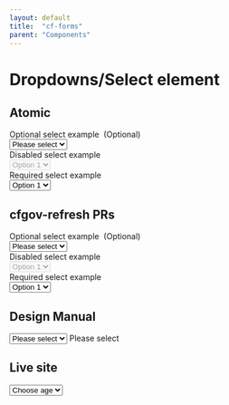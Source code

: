 ```yaml
---
layout: default
title:  "cf-forms"
parent: "Components"
---
```


# Dropdowns/Select element


## Atomic
<!--
   label:         Name of the field.

   placeholder:   Text for the placeholder.

   fields:        An array of all the fields to select.

   size:          The size of the field. Defaults to 1 (full-width).
                  Possible options: 1, 1-2, 1-3

   required:      Whether the field is required. Defaults to false.

   disabled:      Whether the field is disabled. Defaults to false.

   ========================================================================== 
   -->

<div class="form-l_col form-l_col-1">
    <label class="form-label-header"
           for="select_example">
            Optional select example
            <span class="micro-copy">&nbsp;(Optional)</span>
    </label>
    <div class="m-select"><!-- molecule -->
        <select id="select_example"> <!-- atom -->
            <option value="" disabled selected>Please select</option> <!-- atom -->
            <option value="option1">Option 1</option>
            <option value="option2">Option 2</option>
            <option value="option3">Option 3</option>
            <option value="option4">Option 4</option>
        </select>
    </div>
</div>

<div class="form-l_col form-l_col-1">
    <label class="form-label-header"
           for="select_example">
            Disabled select example
    </label>
    <div class="m-select">
        <select id="select_example" disabled>
            <option value="option1">Option 1</option>
            <option value="option2">Option 2</option>
            <option value="option3">Option 3</option>
            <option value="option4">Option 4</option>
        </select>
    </div>
</div>

<div class="form-l_col form-l_col-1">
    <label class="form-label-header"
           for="select_example">
            Required select example
    </label>
    <div class="m-select">
        <select id="select_example" required>
            <option value="option1">Option 1</option>
            <option value="option2">Option 2</option>
            <option value="option3">Option 3</option>
            <option value="option4">Option 4</option>
        </select>
    </div>
</div>


## cfgov-refresh PRs

<div class="form-l_col form-l_col-1">
    <label class="form-label-header"
           for="select_example">
            Optional select example
            <span class="micro-copy">&nbsp;(Optional)</span>
    </label>
    <div class="cf-select"><!-- molecule -->
        <select id="select_example"> <!-- atom -->
            <option value="" disabled selected>Please select</option> <!-- atom -->
            <option value="option1">Option 1</option>
            <option value="option2">Option 2</option>
            <option value="option3">Option 3</option>
            <option value="option4">Option 4</option>
        </select>
    </div>
</div>

<div class="form-l_col form-l_col-1">
    <label class="form-label-header"
           for="select_example">
            Disabled select example
    </label>
    <div class="cf-select">
        <select id="select_example" disabled>
            <option value="option1">Option 1</option>
            <option value="option2">Option 2</option>
            <option value="option3">Option 3</option>
            <option value="option4">Option 4</option>
        </select>
    </div>
</div>

<div class="form-l_col form-l_col-1">
    <label class="form-label-header"
           for="select_example">
            Required select example
    </label>
    <div class="cf-select">
        <select id="select_example" required>
            <option value="option1">Option 1</option>
            <option value="option2">Option 2</option>
            <option value="option3">Option 3</option>
            <option value="option4">Option 4</option>
        </select>
    </div>
</div>


## Design Manual 

<div class="custom-select is-enabled">
    <select class="custom-select_select" data-placeholder="Please select">
        <option value="">Please select</option>
        <option value="option1">Option 1</option>
        <option value="option2">Option 2</option>
        <option value="option3">Option 3</option>
        <option value="option4">Option 4</option>
    </select>
    <span class="custom-select_icon cf-icon cf-icon-down"></span>
    <span class="custom-select_text custom-select_placeholder">Please select</span>
</div>


## Live site


<div class="cf-select">
  <select id="retirement-age-selector"><option value="">Choose age</option><option value="62">62</option><option value="63">63</option><option value="64">64</option><option value="65">65</option><option value="66">66</option><option value="67">67</option><option value="68">68</option><option value="69">69</option><option value="70">70</option></select>
</div>